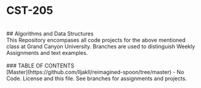 # CST-205
<br>
## Algorithms and Data Structures
<br>
This Repository encompases all code projects for the above mentioned class at Grand Canyon University.  Branches are used to distinguish Weekly Assignments and text examples.
<br>
<br>
### TABLE OF CONTENTS
<br>
[Master](https://github.com/lljakll/reimagined-spoon/tree/master) - No Code.  License and this file.  See branches for assignments and projects.
<br>
